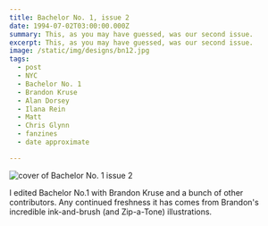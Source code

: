```yaml
---
title: Bachelor No. 1, issue 2
date: 1994-07-02T03:00:00.000Z
summary: This, as you may have guessed, was our second issue.
excerpt: This, as you may have guessed, was our second issue.
image: /static/img/designs/bn12.jpg
tags:
  - post
  - NYC
  - Bachelor No. 1 
  - Brandon Kruse 
  - Alan Dorsey
  - Ilana Rein
  - Matt
  - Chris Glynn
  - fanzines
  - date approximate

---
```


![cover of Bachelor No. 1 issue 2](/static/img/designs/bn12.jpg "cover of Bachelor No. 1 issue 2")

I edited Bachelor No.1 with Brandon Kruse and a bunch of other contributors. Any continued freshness it has comes from Brandon's incredible ink-and-brush (and Zip-a-Tone) illustrations.